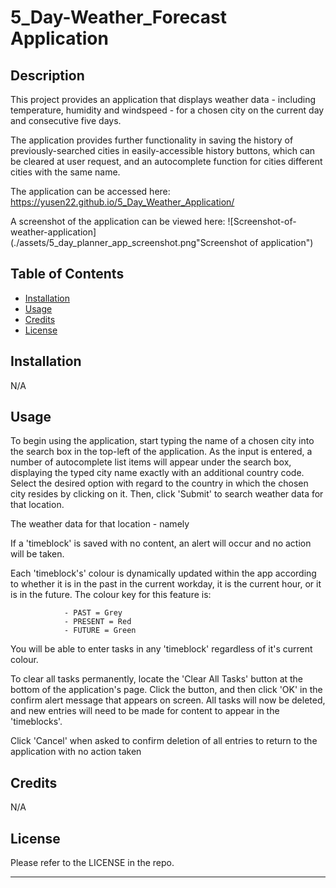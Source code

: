 # 5_Day-Weather_Forecast Application


## Description

This project provides an application that displays weather data - including temperature, humidity and windspeed - for a chosen city on the current day and consecutive five days. 

The application provides further functionality in saving the history of previously-searched cities in easily-accessible history buttons, which can be cleared at user request, and an autocomplete function for cities different cities with the same name. 


The application can be accessed here: https://yusen22.github.io/5_Day_Weather_Application/

A screenshot of the application can be viewed here: ![Screenshot-of-weather-application](./assets/5_day_planner_app_screenshot.png"Screenshot of application")



## Table of Contents

- [Installation](#installation)
- [Usage](#usage)
- [Credits](#credits)
- [License](#license)


## Installation

N/A 


## Usage

To begin using the application, start typing the name of a chosen city into the search box in the top-left of the application. As the input is entered, a number of autocomplete list items will appear under the search box, displaying the typed city name exactly with an additional country code. Select the desired option with regard to the country in which the chosen city resides by clicking on it. Then, click 'Submit' to search weather data for that location.  

The weather data for that location - namely  

If a 'timeblock' is saved with no content, an alert will occur and no action will be taken. 


Each 'timeblock's' colour is dynamically updated within the app according to whether it is in the past in the current workday, it is the current hour, or it is in the future. The colour key for this feature is: 
 
                - PAST = Grey
                - PRESENT = Red
                - FUTURE = Green 

You will be able to enter tasks in any 'timeblock' regardless of it's current colour. 


To clear all tasks permanently, locate the 'Clear All Tasks' button at the bottom of the application's page. Click the button, and then click 'OK' in the confirm alert message that appears on screen. All tasks will now be deleted, and new entries will need to be made for content to appear in the 'timeblocks'.

Click 'Cancel' when asked to confirm deletion of all entries to return to the application with no action taken 


## Credits

N/A 


## License

Please refer to the LICENSE in the repo. 

---